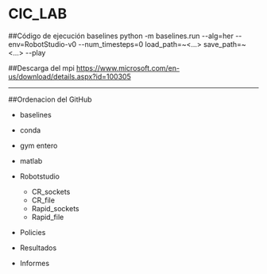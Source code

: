 # CIC_LAB

##Código de ejecución baselines
python -m baselines.run --alg=her --env=RobotStudio-v0 --num_timesteps=0 load_path=~<...> save_path=~<...> --play

##Descarga del mpi
https://www.microsoft.com/en-us/download/details.aspx?id=100305



-----------------------------
##Ordenacion del GitHub
- baselines
- conda
- gym entero
- matlab
- Robotstudio
  - CR_sockets
  - CR_file
  - Rapid_sockets
  - Rapid_file
  
- Policies
- Resultados
- Informes
  


